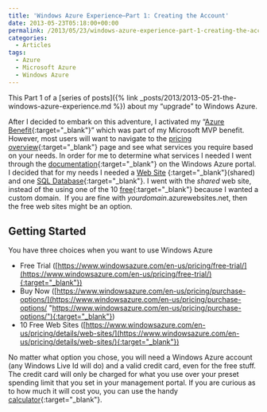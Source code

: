 ```yaml
---
title: 'Windows Azure Experience–Part 1: Creating the Account'
date: 2013-05-23T05:18:00+00:00
permalink: /2013/05/23/windows-azure-experience-part-1-creating-the-account/
categories:
  - Articles
tags:
  - Azure
  - Microsoft Azure
  - Windows Azure
---
```

This Part 1 of a [series of posts]({% link _posts/2013/2013-05-21-the-windows-azure-experience.md %}) about my “upgrade” to Windows Azure.

After I decided to embark on this adventure, I activated my “[Azure Benefit](https://www.windowsazure.com/en-us/pricing/member-offers/msdn-benefits/){:target="_blank"}” which was part of my Microsoft MVP benefit. However, most users will want to navigate to the [pricing overview](https://www.windowsazure.com/en-us/pricing/overview/){:target="_blank"} page and see what services you require based on your needs. In order for me to determine what services I needed I went through the [documentation](https://www.windowsazure.com/en-us/documentation/){:target="_blank"} on the Windows Azure portal. I decided that for my needs I needed a [Web Site](https://www.windowsazure.com/en-us/manage/services/web-sites/) {:target="_blank"}(shared) and one [SQL Database](https://www.windowsazure.com/en-us/manage/services/sql-databases/){:target="_blank"}. I went with the *shared* web site, instead of the using one of the 10 [free](https://www.windowsazure.com/en-us/pricing/details/web-sites/){:target="_blank"} because I wanted a custom domain.  If you are fine with *yourdomain*.azurewebsites.net, then the free web sites might be an option.

## Getting Started

You have three choices when you want to use Windows Azure

* Free Trial ([https://www.windowsazure.com/en-us/pricing/free-trial/](https://www.windowsazure.com/en-us/pricing/free-trial/){:target="_blank"})
* Buy Now ([https://www.windowsazure.com/en-us/pricing/purchase-options/](https://www.windowsazure.com/en-us/pricing/purchase-options/ "https://www.windowsazure.com/en-us/pricing/purchase-options/"){:target="_blank"})
* 10 Free Web Sites ([https://www.windowsazure.com/en-us/pricing/details/web-sites/](https://www.windowsazure.com/en-us/pricing/details/web-sites/){:target="_blank"})

No matter what option you chose, you will need a Windows Azure account (any Windows Live Id will do) and a valid credit card, even for the free stuff. The credit card will only be charged for what you use over your preset spending limit that you set in your management portal. If you are curious as to how much it will cost you, you can use the handy [calculator](https://www.windowsazure.com/en-us/pricing/calculator/){:target="_blank"}.
